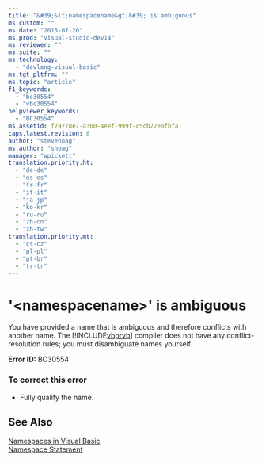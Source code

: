 ```yaml
---
title: "&#39;&lt;namespacename&gt;&#39; is ambiguous"
ms.custom: ""
ms.date: "2015-07-20"
ms.prod: "visual-studio-dev14"
ms.reviewer: ""
ms.suite: ""
ms.technology: 
  - "devlang-visual-basic"
ms.tgt_pltfrm: ""
ms.topic: "article"
f1_keywords: 
  - "bc30554"
  - "vbc30554"
helpviewer_keywords: 
  - "BC30554"
ms.assetid: f79778e7-a300-4eef-999f-c5cb22e0fbfa
caps.latest.revision: 8
author: "stevehoag"
ms.author: "shoag"
manager: "wpickett"
translation.priority.ht: 
  - "de-de"
  - "es-es"
  - "fr-fr"
  - "it-it"
  - "ja-jp"
  - "ko-kr"
  - "ru-ru"
  - "zh-cn"
  - "zh-tw"
translation.priority.mt: 
  - "cs-cz"
  - "pl-pl"
  - "pt-br"
  - "tr-tr"
---
```

# &#39;&lt;namespacename&gt;&#39; is ambiguous
You have provided a name that is ambiguous and therefore conflicts with another name. The [!INCLUDE[vbprvb](../../csharp\programming-guide\concepts\linq/includes/vbprvb_md.md)] compiler does not have any conflict-resolution rules; you must disambiguate names yourself.  
  
 **Error ID:** BC30554  
  
### To correct this error  
  
-   Fully qualify the name.  
  
## See Also  
 [Namespaces in Visual Basic](../../visual-basic\programming-guide\program-structure/namespaces.md)   
 [Namespace Statement](../../visual-basic\language-reference\statements/namespace-statement.md)